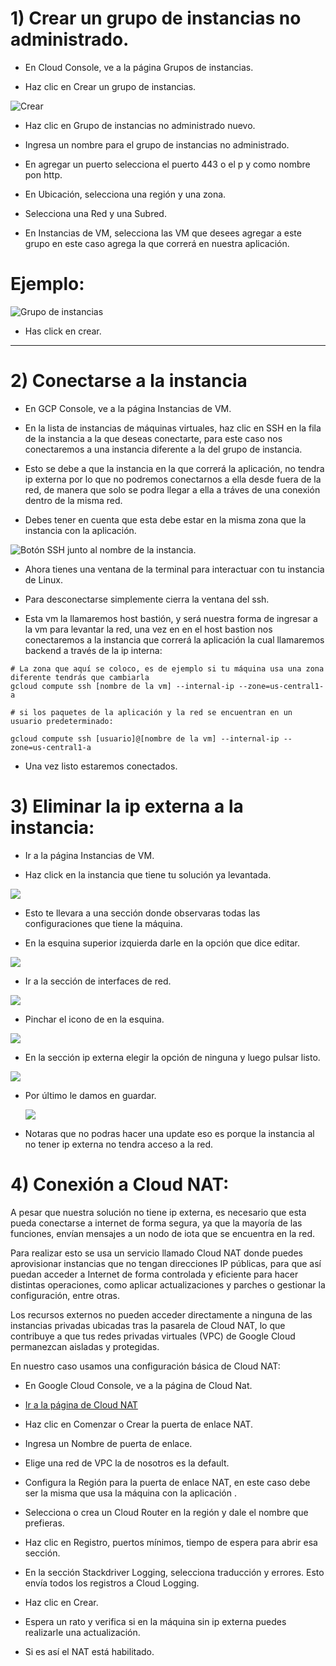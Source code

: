 # 1) Crear un grupo de instancias no administrado.


* En Cloud Console, ve a la página Grupos de instancias.

[](https://console.cloud.google.com/compute/instanceGroups/list?authuser=0&project=guminator&instanceGroupsTablesize=50)

* Haz clic en Crear un grupo de instancias.

![Crear](../images/Grupos-Instancia/G2.png)


* Haz clic en Grupo de instancias no administrado nuevo.
 

* Ingresa un nombre para el grupo de instancias no administrado.


* En agregar un puerto selecciona el puerto 443 o el p y como nombre pon http.

* En Ubicación, selecciona una región y una zona.

* Selecciona una Red y una Subred.

* En Instancias de VM, selecciona las VM que desees agregar a este grupo en este caso agrega la que correrá en nuestra aplicación.

# Ejemplo:

![Grupo de instancias](../images/Grupos-Instancia/G3.png)


* Has click en crear.
---

# 2) Conectarse a la instancia

- En GCP Console, ve a la página Instancias de VM.

- En la lista de instancias de máquinas virtuales, haz clic en SSH en la fila de la instancia a la que deseas conectarte, para este caso nos conectaremos a una instancia diferente a la del grupo de instancia.

- Esto se debe  a que la instancia en la que correrá la aplicación, no tendra ip externa por lo que no podremos conectarnos a ella desde fuera de la red, de manera que solo se podra llegar a ella a tráves de una conexión  dentro de la misma red.

- Debes tener en cuenta que esta debe estar en la misma zona que la instancia con la aplicación.

![Botón SSH junto al nombre de la instancia.](https://cloud.google.com/docs/images/establish-ssh-connection-1.png?hl=es-419)

- Ahora tienes una ventana de la terminal para interactuar con tu instancia de Linux.

- Para desconectarse simplemente cierra la ventana del ssh.

- Esta vm la llamaremos host bastión, y será nuestra forma de ingresar a la vm para levantar la red, una vez en en el host bastion nos conectaremos a la instancia que correrá la aplicación la cual llamaremos backend a través de la ip interna:


```
# La zona que aquí se coloco, es de ejemplo si tu máquina usa una zona diferente tendrás que cambiarla
gcloud compute ssh [nombre de la vm] --internal-ip --zone=us-central1-a

# si los paquetes de la aplicación y la red se encuentran en un usuario predeterminado:

gcloud compute ssh [usuario]@[nombre de la vm] --internal-ip --zone=us-central1-a 
```
* Una vez listo  estaremos conectados.


# 3) Eliminar la ip externa a la instancia:


* Ir a la página Instancias de VM.

 [](https://console.cloud.google.com/compute/instances?hl=es&_ga=2.6986610.1577132522.1603220388-459450626.1601906451&_gac=1.93715951.1603290227.Cj0KCQjwuL_8BRCXARIsAGiC51BdtPExmWw2X24PAqMjlvrRMdOr96slsvmu_BVtttXqJlonboVFsRgaAta4EALw_wcB)

* Haz click en la instancia que tiene tu solución ya levantada.

 ![](../images/Grupo-Instancia/G7.png)

* Esto te llevara a una sección donde observaras todas las configuraciones que tiene la máquina.
  
  
* En la esquina superior izquierda darle en la opción que dice editar.

![](../images/Grupos-Instancia/G8.png)

* Ir a la sección de interfaces de red.

 ![](../images/Grupos-Instancia/G9.png)

* Pinchar el icono de en la esquina.

 ![](../images/Grupos-Instancia/G9.1.png)

* En la sección ip externa elegir la opción de ninguna y luego pulsar listo.

 ![](../images/Grupos-Instancia/G9.2.png)

* Por último le damos en guardar.

  ![](../images/Grupos-Instancia/G10.png)
 

* Notaras que no podras hacer una update eso es porque la instancia al no tener ip externa no tendra acceso a la red.


# 4) Conexión a Cloud NAT:

A pesar que nuestra solución no tiene ip externa, es necesario que esta pueda conectarse a internet de forma segura, ya que la mayoría de las funciones, envían mensajes a un nodo de iota que se encuentra en la red.

Para realizar esto se usa un servicio llamado Cloud NAT  donde puedes aprovisionar instancias que no tengan direcciones IP públicas, para que así puedan acceder a Internet de forma controlada y eficiente para hacer distintas operaciones, como aplicar actualizaciones y parches o gestionar la configuración, entre otras. 

Los recursos externos no pueden acceder directamente a ninguna de las instancias privadas ubicadas tras la pasarela de Cloud NAT, lo que contribuye a que tus redes privadas virtuales (VPC) de Google Cloud permanezcan aisladas y protegidas.


En nuestro caso usamos una configuración básica de  Cloud NAT:


* En Google Cloud Console, ve a la página de Cloud Nat.

* [Ir a la página de Cloud NAT](https://console.cloud.google.com/net-services/nat/list?hl=es&_ga=2.10075125.1577132522.1603220388-459450626.1601906451)

* Haz clic en Comenzar o Crear la puerta de enlace NAT.

* Ingresa un Nombre de puerta de enlace.

* Elige una red de VPC la de nosotros es la default.

* Configura la Región para la puerta de enlace NAT, en este caso debe ser la misma que usa la máquina con la aplicación .

* Selecciona o crea un Cloud Router en la región y dale el nombre que prefieras.

* Haz clic en Registro, puertos mínimos, tiempo de espera para abrir esa sección.

* En la sección Stackdriver Logging, selecciona traducción y errores. Esto envía todos los registros a Cloud Logging.

* Haz clic en Crear.

* Espera un rato y verifica si en la máquina sin ip externa puedes realizarle una actualización.

* Si es así el NAT está habilitado.



